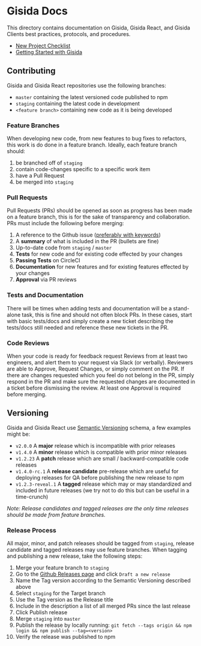 # Gisida Docs

This directory contains documentation on Gisida, Gisida React, and Gisida Clients best practices, protocols, and procedures.

- [New Project Checklist](new-project-checklist.md)
- [Getting Started with Gisida](getting-started.md)

## Contributing

Gisida and Gisida React repositories use the following branches:

- `master` containing the latest versioned code published to npm
- `staging` containing the latest code in development
- `<feature branch>` containing new code as it is being developed

### Feature Branches

When developing new code, from new features to bug fixes to refactors, this work is do done in a feature branch. Ideally, each feature branch should:

1. be branched off of `staging`
2. contain code-changes specific to a specific work item
3. have a Pull Request
4. be merged into `staging`

### Pull Requests

Pull Requests (PRs) should be opened as soon as progress has been made on a feature branch, this is for the sake of transparency and collaboration. PRs must include the following before merging:

1. A reference to the Github issue ([preferably with keywords](https://help.github.com/en/enterprise/2.18/user/managing-your-work-on-github/closing-issues-using-keywords))
2. A **summary** of what is included in the PR (bullets are fine)
3. Up-to-date code from `staging` / `master`
4. **Tests** for new code and for existing code effected by your changes
5. **Passing Tests** on CircleCI
6. **Documentation** for new features and for existing features effected by your changes
7. **Approval** via PR reviews

### Tests and Documentation

There will be times when adding tests and documentation will be a stand-alone task, this is fine and should not often block PRs. In these cases, start with basic tests/docs and simply create a new ticket describing the tests/docs still needed and reference these new tickets in the PR.

### Code Reviews

When your code is ready for feedback request Reviews from at least two engineers, and alert them to your request via Slack (or verbally). Reviewers are able to Approve, Request Changes, or simply comment on the PR. If there are changes requested which you feel do not belong in the PR, simply respond in the PR and make sure the requested changes are documented in a ticket before dismissing the review. At least one Approval is required before merging.

## Versioning

Gisida and Gisida React use [Semantic Versioning](https://semver.org/) schema, a few examples might be:

- `v2.0.0` A **major** release which is incompatible with prior releases
- `v1.4.0` A **minor** release which is compatible with prior minor releases
- `v1.2.23` A **patch** release which are small / backward-compatible code releases
- `v1.4.0-rc.1` A **release candidate** pre-release which are useful for deploying releases for QA before publishing the new release to npm
- `v1.2.3-reveal.1` A **tagged** release which may or may standardized and included in future releases (we try not to do this but can be useful in a time-crunch)

_Note: Release candidates and tagged releases are the only time releases should be made from feature branches._

### Release Process

All major, minor, and patch releases should be tagged from `staging`, release candidate and tagged releases may use feature branches. When tagging and publishing a new release, take the following steps:

1. Merge your feature branch to `staging`
2. Go to the [Github Releases page](https://github.com/onaio/gisida/releases) and click `Draft a new release`
3. Name the Tag version according to the Semantic Versioning described above
4. Select `staging` for the Target branch
5. Use the Tag version as the Release title
6. Include in the description a list of all merged PRs since the last release
7. Click Publish release
8. Merge `staging` into `master`
9. Publish the release by locally running: `git fetch --tags origin && npm login && npm publish --tag=<version>`
10. Verify the release was published to npm
